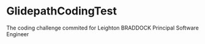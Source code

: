 # GlidepathCodingTest
The coding challenge commited for Leighton BRADDOCK  Principal Software Engineer

